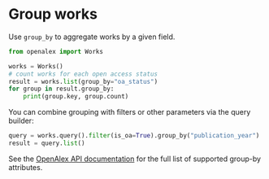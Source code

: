 # Group works

Use `group_by` to aggregate works by a given field.

```python
from openalex import Works

works = Works()
# count works for each open access status
result = works.list(group_by="oa_status")
for group in result.group_by:
    print(group.key, group.count)
```

You can combine grouping with filters or other parameters via the query builder:

```python
query = works.query().filter(is_oa=True).group_by("publication_year")
result = query.list()
```

See the [OpenAlex API documentation](https://docs.openalex.org/api-entities/works/group-works) for the full list of supported group-by attributes.
